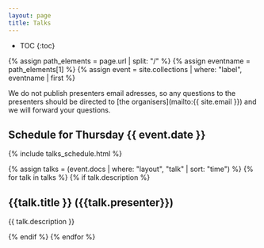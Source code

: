 ```yaml
---
layout: page
title: Talks
---
```


* TOC
{:toc}

{% assign path_elements = page.url | split: "/"  %}
{% assign eventname = path_elements[1] %}
{% assign event = site.collections | where: "label", eventname | first %}

We do not publish presenters email adresses, so any questions to the presenters should be directed to [the organisers](mailto:{{ site.email }}) and we will forward your questions.

## Schedule for Thursday {{ event.date }}

{% include talks_schedule.html %}

{% assign talks = (event.docs | where: "layout", "talk" | sort: "time") %}
{% for talk in talks %}
  {% if talk.description %}
## {{talk.title }} ({{talk.presenter}})
{{ talk.description }}

  {% endif %}
{% endfor %}
